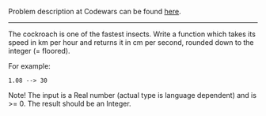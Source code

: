 Problem description at Codewars can be found
[here](https://www.codewars.com/kata/55fab1ffda3e2e44f00000c6/train/python).

-------------

The cockroach is one of the fastest insects. Write a function which takes its speed in km per hour
and returns it in cm per second, rounded down to the integer (= floored).
<br>

For example:
```
1.08 --> 30
```

Note! The input is a Real number (actual type is language dependent) and is >= 0. The result should
be an Integer.
